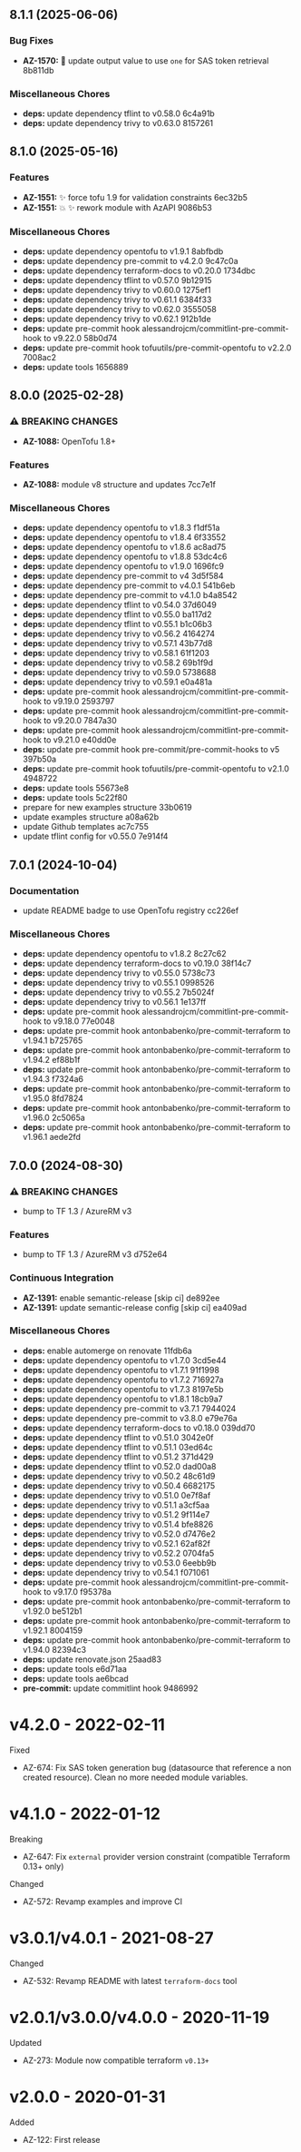 ## 8.1.1 (2025-06-06)

### Bug Fixes

* **AZ-1570:** 🔧 update output value to use `one` for SAS token retrieval 8b811db

### Miscellaneous Chores

* **deps:** update dependency tflint to v0.58.0 6c4a91b
* **deps:** update dependency trivy to v0.63.0 8157261

## 8.1.0 (2025-05-16)

### Features

* **AZ-1551:** ✨ force tofu 1.9 for validation constraints 6ec32b5
* **AZ-1551:** 💥 ✨ rework module with AzAPI 9086b53

### Miscellaneous Chores

* **deps:** update dependency opentofu to v1.9.1 8abfbdb
* **deps:** update dependency pre-commit to v4.2.0 9c47c0a
* **deps:** update dependency terraform-docs to v0.20.0 1734dbc
* **deps:** update dependency tflint to v0.57.0 9b12915
* **deps:** update dependency trivy to v0.60.0 1275ef1
* **deps:** update dependency trivy to v0.61.1 6384f33
* **deps:** update dependency trivy to v0.62.0 3555058
* **deps:** update dependency trivy to v0.62.1 912b1de
* **deps:** update pre-commit hook alessandrojcm/commitlint-pre-commit-hook to v9.22.0 58b0d74
* **deps:** update pre-commit hook tofuutils/pre-commit-opentofu to v2.2.0 7008ac2
* **deps:** update tools 1656889

## 8.0.0 (2025-02-28)

### ⚠ BREAKING CHANGES

* **AZ-1088:** OpenTofu 1.8+

### Features

* **AZ-1088:** module v8 structure and updates 7cc7e1f

### Miscellaneous Chores

* **deps:** update dependency opentofu to v1.8.3 f1df51a
* **deps:** update dependency opentofu to v1.8.4 6f33552
* **deps:** update dependency opentofu to v1.8.6 ac8ad75
* **deps:** update dependency opentofu to v1.8.8 53dc4c6
* **deps:** update dependency opentofu to v1.9.0 1696fc9
* **deps:** update dependency pre-commit to v4 3d5f584
* **deps:** update dependency pre-commit to v4.0.1 541b6eb
* **deps:** update dependency pre-commit to v4.1.0 b4a8542
* **deps:** update dependency tflint to v0.54.0 37d6049
* **deps:** update dependency tflint to v0.55.0 ba117d2
* **deps:** update dependency tflint to v0.55.1 b1c06b3
* **deps:** update dependency trivy to v0.56.2 4164274
* **deps:** update dependency trivy to v0.57.1 43b77d8
* **deps:** update dependency trivy to v0.58.1 61f1203
* **deps:** update dependency trivy to v0.58.2 69b1f9d
* **deps:** update dependency trivy to v0.59.0 5738688
* **deps:** update dependency trivy to v0.59.1 e0a481a
* **deps:** update pre-commit hook alessandrojcm/commitlint-pre-commit-hook to v9.19.0 2593797
* **deps:** update pre-commit hook alessandrojcm/commitlint-pre-commit-hook to v9.20.0 7847a30
* **deps:** update pre-commit hook alessandrojcm/commitlint-pre-commit-hook to v9.21.0 e40dd0e
* **deps:** update pre-commit hook pre-commit/pre-commit-hooks to v5 397b50a
* **deps:** update pre-commit hook tofuutils/pre-commit-opentofu to v2.1.0 4948722
* **deps:** update tools 55673e8
* **deps:** update tools 5c22f80
* prepare for new examples structure 33b0619
* update examples structure a08a62b
* update Github templates ac7c755
* update tflint config for v0.55.0 7e914f4

## 7.0.1 (2024-10-04)

### Documentation

* update README badge to use OpenTofu registry cc226ef

### Miscellaneous Chores

* **deps:** update dependency opentofu to v1.8.2 8c27c62
* **deps:** update dependency terraform-docs to v0.19.0 38f14c7
* **deps:** update dependency trivy to v0.55.0 5738c73
* **deps:** update dependency trivy to v0.55.1 0998526
* **deps:** update dependency trivy to v0.55.2 7b5024f
* **deps:** update dependency trivy to v0.56.1 1e137ff
* **deps:** update pre-commit hook alessandrojcm/commitlint-pre-commit-hook to v9.18.0 77e0048
* **deps:** update pre-commit hook antonbabenko/pre-commit-terraform to v1.94.1 b725765
* **deps:** update pre-commit hook antonbabenko/pre-commit-terraform to v1.94.2 ef88b1f
* **deps:** update pre-commit hook antonbabenko/pre-commit-terraform to v1.94.3 f7324a6
* **deps:** update pre-commit hook antonbabenko/pre-commit-terraform to v1.95.0 8fd7824
* **deps:** update pre-commit hook antonbabenko/pre-commit-terraform to v1.96.0 2c5065a
* **deps:** update pre-commit hook antonbabenko/pre-commit-terraform to v1.96.1 aede2fd

## 7.0.0 (2024-08-30)

### ⚠ BREAKING CHANGES

* bump to TF 1.3 / AzureRM v3

### Features

* bump to TF 1.3 / AzureRM v3 d752e64

### Continuous Integration

* **AZ-1391:** enable semantic-release [skip ci] de892ee
* **AZ-1391:** update semantic-release config [skip ci] ea409ad

### Miscellaneous Chores

* **deps:** enable automerge on renovate 11fdb6a
* **deps:** update dependency opentofu to v1.7.0 3cd5e44
* **deps:** update dependency opentofu to v1.7.1 91f1998
* **deps:** update dependency opentofu to v1.7.2 716927a
* **deps:** update dependency opentofu to v1.7.3 8197e5b
* **deps:** update dependency opentofu to v1.8.1 18cb9a7
* **deps:** update dependency pre-commit to v3.7.1 7944024
* **deps:** update dependency pre-commit to v3.8.0 e79e76a
* **deps:** update dependency terraform-docs to v0.18.0 039dd70
* **deps:** update dependency tflint to v0.51.0 3042e0f
* **deps:** update dependency tflint to v0.51.1 03ed64c
* **deps:** update dependency tflint to v0.51.2 371d429
* **deps:** update dependency tflint to v0.52.0 dad00a8
* **deps:** update dependency trivy to v0.50.2 48c61d9
* **deps:** update dependency trivy to v0.50.4 6682175
* **deps:** update dependency trivy to v0.51.0 0e7f8af
* **deps:** update dependency trivy to v0.51.1 a3cf5aa
* **deps:** update dependency trivy to v0.51.2 9f114e7
* **deps:** update dependency trivy to v0.51.4 bfe8826
* **deps:** update dependency trivy to v0.52.0 d7476e2
* **deps:** update dependency trivy to v0.52.1 62af82f
* **deps:** update dependency trivy to v0.52.2 0704fa5
* **deps:** update dependency trivy to v0.53.0 6eebb9b
* **deps:** update dependency trivy to v0.54.1 f071061
* **deps:** update pre-commit hook alessandrojcm/commitlint-pre-commit-hook to v9.17.0 f95378a
* **deps:** update pre-commit hook antonbabenko/pre-commit-terraform to v1.92.0 be512b1
* **deps:** update pre-commit hook antonbabenko/pre-commit-terraform to v1.92.1 8004159
* **deps:** update pre-commit hook antonbabenko/pre-commit-terraform to v1.94.0 82394c3
* **deps:** update renovate.json 25aad83
* **deps:** update tools e6d71aa
* **deps:** update tools ae6bcad
* **pre-commit:** update commitlint hook 9486992

# v4.2.0 - 2022-02-11

Fixed
  * AZ-674: Fix SAS token generation bug (datasource that reference a non created resource). Clean no more needed module variables.

# v4.1.0 - 2022-01-12

Breaking
  * AZ-647: Fix `external` provider version constraint (compatible Terraform 0.13+ only)

Changed
  * AZ-572: Revamp examples and improve CI

# v3.0.1/v4.0.1 - 2021-08-27

Changed
  * AZ-532: Revamp README with latest `terraform-docs` tool

# v2.0.1/v3.0.0/v4.0.0 - 2020-11-19

Updated
  * AZ-273: Module now compatible terraform `v0.13+`

# v2.0.0 - 2020-01-31

Added
  * AZ-122: First release
